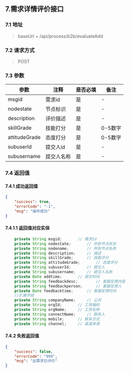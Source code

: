 ## 7.需求详情评价接口

### 7.1 地址
>  baseUrl + /api/process/b2b/evaluateAdd

### 7.2 请求方式
> POST

### 7.3 参数

|  参数   | 注释  |是否必填  |备注  |
|  ----  | ----  |----  |----  |
| msgid  | 需求id | 是 |- |
| nodestate  | 节点标识 | 是 |-|
| description  | 评价描述 | 是 |- |  
| skillGrade  | 技能打分 | 是 | 0-5数字| 
| attitudeGrade  | 态度打分 | 是 |0-5数字 |  
| subuserId  | 提交人id | 是 |- | 
| subusername  | 提交人名称 | 是 |- | 

### 7.4 返回值

#### 7.4.1  成功返回值
```json
{
    "success": true,
    "errorCode": "-1",
    "msg": "操作成功"
}
```

#### 7.4.1.1  返回值对应实体
```java
	private String msgid;		// 需求Id
	private String nodestate;		// 所到节点状态
	private String nodename;		// 所到节点名称
	private String description;		// 描述
	private String skillGrade;		// 技能评分
	private String attitudeGrade;		// 态度评分
	private String subuserId;		// 提交人
	private String subusername;		// 提交人名称
	private Date addtime;		// 提交时间
	private String feedbackdesc;		// 客服反馈内容
	private String feedbackperson;		// 客服反馈人
	private Date feedbacktime;		// 客服反馈时间
	//扩展字段
	private String companyName;		// 公司
	private String orgId;		// 工贸编码
	private String orgName;		// 工贸名称
	private String connectName;		// 联系人
	private String mobile;		// 联系方式
	private String channel;		// 渠道来源
```

#### 7.4.2 失败返回值
```json
{
    "success": false,
    "errorCode": "999",
    "msg": "此需求已评价"
}
```
